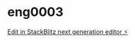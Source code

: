 # eng0003

[Edit in StackBlitz next generation editor ⚡️](https://stackblitz.com/~/github.com/hama117/eng0003)